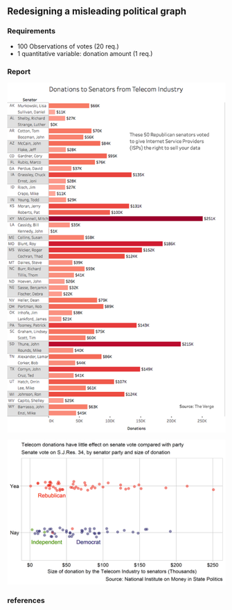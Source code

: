 
Redesigning a misleading political graph
----------------------------------------

### Requirements

-   100 Observations of votes (20 req.)
-   1 quantitative variable: donation amount (1 req.)

### Report

![](../resources/d5-telecomSenate-original.png)

![](../figures/d5-telecomSenate.png)

### references
